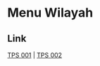 # Menu Wilayah

## Link

[TPS 001](https://github.com/gigit-pemilu/pemilu-2024-71-sulawesi-utara/tree/main/pilpres/hitung-suara/sub/71-sulawesi-utara/sub/09-kep-siau-tagulandang-biaro/sub/09-siau-tengah/sub/2002-beong/sub/001-tps)
 | 
[TPS 002](https://github.com/gigit-pemilu/pemilu-2024-71-sulawesi-utara/tree/main/pilpres/hitung-suara/sub/71-sulawesi-utara/sub/09-kep-siau-tagulandang-biaro/sub/09-siau-tengah/sub/2002-beong/sub/002-tps)

